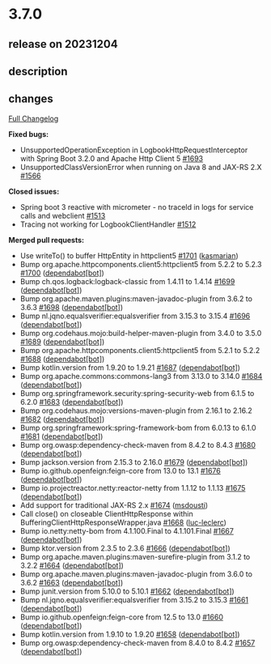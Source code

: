 # 3.7.0

## release on 20231204

## description

## changes

<a href="https://github.com/zalando/logbook/compare/3.6.0...3.7.0">Full Changelog</a>

<strong>Fixed bugs:</strong>

* UnsupportedOperationException in LogbookHttpRequestInterceptor with Spring Boot 3.2.0 and Apache Http Client 5 <a href="https://github.com/zalando/logbook/issues/1693" data-hovercard-type="issue" data-hovercard-url="/zalando/logbook/issues/1693/hovercard">#1693</a>
* UnsupportedClassVersionError when running on Java 8 and JAX-RS 2.X <a href="https://github.com/zalando/logbook/issues/1566" data-hovercard-type="issue" data-hovercard-url="/zalando/logbook/issues/1566/hovercard">#1566</a>

<strong>Closed issues:</strong>

* Spring boot 3 reactive with micrometer - no traceId in logs for service calls and webclient <a href="https://github.com/zalando/logbook/issues/1513" data-hovercard-type="issue" data-hovercard-url="/zalando/logbook/issues/1513/hovercard">#1513</a>
* Tracing not working for LogbookClientHandler <a href="https://github.com/zalando/logbook/issues/1512" data-hovercard-type="issue" data-hovercard-url="/zalando/logbook/issues/1512/hovercard">#1512</a>

<strong>Merged pull requests:</strong>

* Use writeTo() to buffer HttpEntity in httpclient5 <a href="https://github.com/zalando/logbook/pull/1701" data-hovercard-type="pull_request" data-hovercard-url="/zalando/logbook/pull/1701/hovercard">#1701</a> (<a href="https://github.com/kasmarian">kasmarian</a>)
* Bump org.apache.httpcomponents.client5:httpclient5 from 5.2.2 to 5.2.3 <a href="https://github.com/zalando/logbook/pull/1700" data-hovercard-type="pull_request" data-hovercard-url="/zalando/logbook/pull/1700/hovercard">#1700</a> (<a href="https://github.com/apps/dependabot">dependabot[bot]</a>)
* Bump ch.qos.logback:logback-classic from 1.4.11 to 1.4.14 <a href="https://github.com/zalando/logbook/pull/1699" data-hovercard-type="pull_request" data-hovercard-url="/zalando/logbook/pull/1699/hovercard">#1699</a> (<a href="https://github.com/apps/dependabot">dependabot[bot]</a>)
* Bump org.apache.maven.plugins:maven-javadoc-plugin from 3.6.2 to 3.6.3 <a href="https://github.com/zalando/logbook/pull/1698" data-hovercard-type="pull_request" data-hovercard-url="/zalando/logbook/pull/1698/hovercard">#1698</a> (<a href="https://github.com/apps/dependabot">dependabot[bot]</a>)
* Bump nl.jqno.equalsverifier:equalsverifier from 3.15.3 to 3.15.4 <a href="https://github.com/zalando/logbook/pull/1696" data-hovercard-type="pull_request" data-hovercard-url="/zalando/logbook/pull/1696/hovercard">#1696</a> (<a href="https://github.com/apps/dependabot">dependabot[bot]</a>)
* Bump org.codehaus.mojo:build-helper-maven-plugin from 3.4.0 to 3.5.0 <a href="https://github.com/zalando/logbook/pull/1689" data-hovercard-type="pull_request" data-hovercard-url="/zalando/logbook/pull/1689/hovercard">#1689</a> (<a href="https://github.com/apps/dependabot">dependabot[bot]</a>)
* Bump org.apache.httpcomponents.client5:httpclient5 from 5.2.1 to 5.2.2 <a href="https://github.com/zalando/logbook/pull/1688" data-hovercard-type="pull_request" data-hovercard-url="/zalando/logbook/pull/1688/hovercard">#1688</a> (<a href="https://github.com/apps/dependabot">dependabot[bot]</a>)
* Bump kotlin.version from 1.9.20 to 1.9.21 <a href="https://github.com/zalando/logbook/pull/1687" data-hovercard-type="pull_request" data-hovercard-url="/zalando/logbook/pull/1687/hovercard">#1687</a> (<a href="https://github.com/apps/dependabot">dependabot[bot]</a>)
* Bump org.apache.commons:commons-lang3 from 3.13.0 to 3.14.0 <a href="https://github.com/zalando/logbook/pull/1684" data-hovercard-type="pull_request" data-hovercard-url="/zalando/logbook/pull/1684/hovercard">#1684</a> (<a href="https://github.com/apps/dependabot">dependabot[bot]</a>)
* Bump org.springframework.security:spring-security-web from 6.1.5 to 6.2.0 <a href="https://github.com/zalando/logbook/pull/1683" data-hovercard-type="pull_request" data-hovercard-url="/zalando/logbook/pull/1683/hovercard">#1683</a> (<a href="https://github.com/apps/dependabot">dependabot[bot]</a>)
* Bump org.codehaus.mojo:versions-maven-plugin from 2.16.1 to 2.16.2 <a href="https://github.com/zalando/logbook/pull/1682" data-hovercard-type="pull_request" data-hovercard-url="/zalando/logbook/pull/1682/hovercard">#1682</a> (<a href="https://github.com/apps/dependabot">dependabot[bot]</a>)
* Bump org.springframework:spring-framework-bom from 6.0.13 to 6.1.0 <a href="https://github.com/zalando/logbook/pull/1681" data-hovercard-type="pull_request" data-hovercard-url="/zalando/logbook/pull/1681/hovercard">#1681</a> (<a href="https://github.com/apps/dependabot">dependabot[bot]</a>)
* Bump org.owasp:dependency-check-maven from 8.4.2 to 8.4.3 <a href="https://github.com/zalando/logbook/pull/1680" data-hovercard-type="pull_request" data-hovercard-url="/zalando/logbook/pull/1680/hovercard">#1680</a> (<a href="https://github.com/apps/dependabot">dependabot[bot]</a>)
* Bump jackson.version from 2.15.3 to 2.16.0 <a href="https://github.com/zalando/logbook/pull/1679" data-hovercard-type="pull_request" data-hovercard-url="/zalando/logbook/pull/1679/hovercard">#1679</a> (<a href="https://github.com/apps/dependabot">dependabot[bot]</a>)
* Bump io.github.openfeign:feign-core from 13.0 to 13.1 <a href="https://github.com/zalando/logbook/pull/1676" data-hovercard-type="pull_request" data-hovercard-url="/zalando/logbook/pull/1676/hovercard">#1676</a> (<a href="https://github.com/apps/dependabot">dependabot[bot]</a>)
* Bump io.projectreactor.netty:reactor-netty from 1.1.12 to 1.1.13 <a href="https://github.com/zalando/logbook/pull/1675" data-hovercard-type="pull_request" data-hovercard-url="/zalando/logbook/pull/1675/hovercard">#1675</a> (<a href="https://github.com/apps/dependabot">dependabot[bot]</a>)
* Add support for traditional JAX-RS 2.x <a href="https://github.com/zalando/logbook/pull/1674" data-hovercard-type="pull_request" data-hovercard-url="/zalando/logbook/pull/1674/hovercard">#1674</a> (<a href="https://github.com/msdousti">msdousti</a>)
* Call close() on closeable ClientHttpResponse within BufferingClientHttpResponseWrapper.java <a href="https://github.com/zalando/logbook/pull/1668" data-hovercard-type="pull_request" data-hovercard-url="/zalando/logbook/pull/1668/hovercard">#1668</a> (<a href="https://github.com/luc-leclerc">luc-leclerc</a>)
* Bump io.netty:netty-bom from 4.1.100.Final to 4.1.101.Final <a href="https://github.com/zalando/logbook/pull/1667" data-hovercard-type="pull_request" data-hovercard-url="/zalando/logbook/pull/1667/hovercard">#1667</a> (<a href="https://github.com/apps/dependabot">dependabot[bot]</a>)
* Bump ktor.version from 2.3.5 to 2.3.6 <a href="https://github.com/zalando/logbook/pull/1666" data-hovercard-type="pull_request" data-hovercard-url="/zalando/logbook/pull/1666/hovercard">#1666</a> (<a href="https://github.com/apps/dependabot">dependabot[bot]</a>)
* Bump org.apache.maven.plugins:maven-surefire-plugin from 3.1.2 to 3.2.2 <a href="https://github.com/zalando/logbook/pull/1664" data-hovercard-type="pull_request" data-hovercard-url="/zalando/logbook/pull/1664/hovercard">#1664</a> (<a href="https://github.com/apps/dependabot">dependabot[bot]</a>)
* Bump org.apache.maven.plugins:maven-javadoc-plugin from 3.6.0 to 3.6.2 <a href="https://github.com/zalando/logbook/pull/1663" data-hovercard-type="pull_request" data-hovercard-url="/zalando/logbook/pull/1663/hovercard">#1663</a> (<a href="https://github.com/apps/dependabot">dependabot[bot]</a>)
* Bump junit.version from 5.10.0 to 5.10.1 <a href="https://github.com/zalando/logbook/pull/1662" data-hovercard-type="pull_request" data-hovercard-url="/zalando/logbook/pull/1662/hovercard">#1662</a> (<a href="https://github.com/apps/dependabot">dependabot[bot]</a>)
* Bump nl.jqno.equalsverifier:equalsverifier from 3.15.2 to 3.15.3 <a href="https://github.com/zalando/logbook/pull/1661" data-hovercard-type="pull_request" data-hovercard-url="/zalando/logbook/pull/1661/hovercard">#1661</a> (<a href="https://github.com/apps/dependabot">dependabot[bot]</a>)
* Bump io.github.openfeign:feign-core from 12.5 to 13.0 <a href="https://github.com/zalando/logbook/pull/1660" data-hovercard-type="pull_request" data-hovercard-url="/zalando/logbook/pull/1660/hovercard">#1660</a> (<a href="https://github.com/apps/dependabot">dependabot[bot]</a>)
* Bump kotlin.version from 1.9.10 to 1.9.20 <a href="https://github.com/zalando/logbook/pull/1658" data-hovercard-type="pull_request" data-hovercard-url="/zalando/logbook/pull/1658/hovercard">#1658</a> (<a href="https://github.com/apps/dependabot">dependabot[bot]</a>)
* Bump org.owasp:dependency-check-maven from 8.4.0 to 8.4.2 <a href="https://github.com/zalando/logbook/pull/1657" data-hovercard-type="pull_request" data-hovercard-url="/zalando/logbook/pull/1657/hovercard">#1657</a> (<a href="https://github.com/apps/dependabot">dependabot[bot]</a>)

